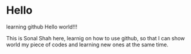 # Hello
learning github
Hello world!!!

This is Sonal Shah here, learnig on how to use github,
so that I can show world my piece of codes 
and learning new ones at the same time.
